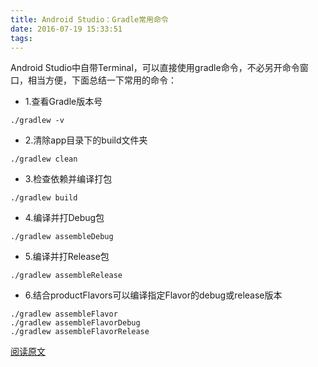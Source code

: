 ```yaml
---
title: Android Studio：Gradle常用命令
date: 2016-07-19 15:33:51
tags:
---
```


Android Studio中自带Terminal，可以直接使用gradle命令，不必另开命令窗口，相当方便，下面总结一下常用的命令：
* 1.查看Gradle版本号
```
./gradlew -v
```
* 2.清除app目录下的build文件夹
```
./gradlew clean
```
* 3.检查依赖并编译打包
```
./gradlew build
```
* 4.编译并打Debug包
```
./gradlew assembleDebug
```
* 5.编译并打Release包
```
./gradlew assembleRelease
```
* 6.结合productFlavors可以编译指定Flavor的debug或release版本
```
./gradlew assembleFlavor     
./gradlew assembleFlavorDebug
./gradlew assembleFlavorRelease
```
[阅读原文](http://ckj375.github.io/2016/07/19/Android-Studio%EF%BC%9AGradle%E5%B8%B8%E7%94%A8%E5%91%BD%E4%BB%A4/)
